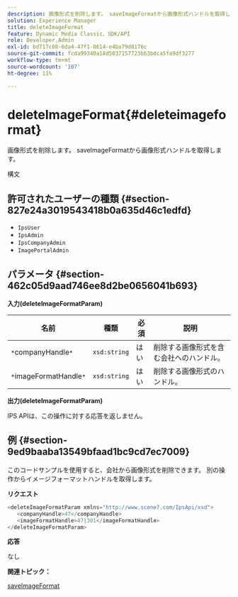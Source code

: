 ```yaml
---
description: 画像形式を削除します。 saveImageFormatから画像形式ハンドルを取得します。
solution: Experience Manager
title: deleteImageFormat
feature: Dynamic Media Classic、SDK/API
role: Developer,Admin
exl-id: bd717c08-6da4-47f1-8614-e4ba79d8176c
source-git-commit: fcda99340a18d5037157723bb3bdca5fa9df3277
workflow-type: tm+mt
source-wordcount: '107'
ht-degree: 11%

---
```


# deleteImageFormat{#deleteimageformat}

画像形式を削除します。 saveImageFormatから画像形式ハンドルを取得します。

構文

## 許可されたユーザーの種類 {#section-827e24a3019543418b0a635d46c1edfd}

* `IpsUser`
* `IpsAdmin`
* `IpsCompanyAdmin`
* `ImagePortalAdmin`

## パラメータ {#section-462c05d9aad746ee8d2be0656041b693}

**入力(deleteImageFormatParam)**

| 名前 | 種類 | 必須 | 説明 |
|---|---|---|---|
| `*`companyHandle`*` | `xsd:string` | はい | 削除する画像形式を含む会社へのハンドル。 |
| `*`imageFormatHandle`*` | `xsd:string` | はい | 削除する画像形式のハンドル。 |

**出力(deleteImageFormatParam)**

IPS APIは、この操作に対する応答を返しません。

## 例 {#section-9ed9baaba13549bfaad1bc9cd7ec7009}

このコードサンプルを使用すると、会社から画像形式を削除できます。 別の操作からイメージフォーマットハンドルを取得します。

**リクエスト**

```java
<deleteImageFormatParam xmlns="http://www.scene7.com/IpsApi/xsd">
   <companyHandle>47</companyHandle>
   <imageFormatHandle>47|301</imageFormatHandle>
</deleteImageFormatParam>
```

**応答**

なし

**関連トピック：**

[saveImageFormat](../../../operations/c-operations-intro/c-methods/r-save-image-format.md#reference-d15c27f533ef41e38b54a539a304bd1d)
